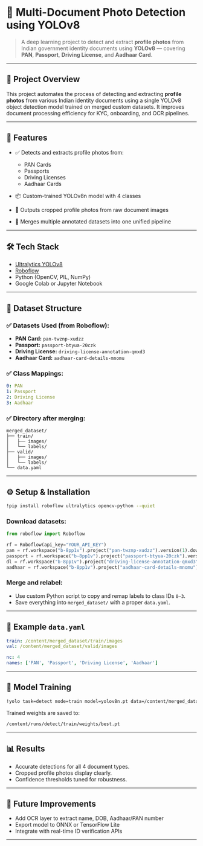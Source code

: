 

# 📄 Multi-Document Photo Detection using YOLOv8

> A deep learning project to detect and extract **profile photos** from Indian government identity documents using **YOLOv8** — covering **PAN**, **Passport**, **Driving License**, and **Aadhaar Card**.

---

## 🚀 Project Overview

This project automates the process of detecting and extracting **profile photos** from various Indian identity documents using a single YOLOv8 object detection model trained on merged custom datasets. It improves document processing efficiency for KYC, onboarding, and OCR pipelines.

---

## 📌 Features

* ✅ Detects and extracts profile photos from:

  * PAN Cards
  * Passports
  * Driving Licenses
  * Aadhaar Cards
* 📦 Custom-trained YOLOv8n model with 4 classes
* 📸 Outputs cropped profile photos from raw document images
* 🔄 Merges multiple annotated datasets into one unified pipeline

---

## 🛠️ Tech Stack

* [Ultralytics YOLOv8](https://github.com/ultralytics/ultralytics)
* [Roboflow](https://roboflow.com/)
* Python (OpenCV, PIL, NumPy)
* Google Colab or Jupyter Notebook

---

## 📂 Dataset Structure

### ✅ Datasets Used (from Roboflow):

* **PAN Card:** `pan-twznp-xudzz`
* **Passport:** `passport-btyua-20czk`
* **Driving License:** `driving-license-annotation-qmxd3`
* **Aadhaar Card:** `aadhaar-card-details-mnomu`

### ✅ Class Mappings:

```yaml
0: PAN
1: Passport
2: Driving License
3: Aadhaar
```

### ✅ Directory after merging:

```
merged_dataset/
├── train/
│   ├── images/
│   └── labels/
├── valid/
│   ├── images/
│   └── labels/
└── data.yaml
```

---

## ⚙️ Setup & Installation

```bash
!pip install roboflow ultralytics opencv-python --quiet
```

### Download datasets:

```python
from roboflow import Roboflow

rf = Roboflow(api_key="YOUR_API_KEY")
pan = rf.workspace("b-8pp1v").project("pan-twznp-xudzz").version(1).download("yolov8")
passport = rf.workspace("b-8pp1v").project("passport-btyua-20czk").version(1).download("yolov8")
dl = rf.workspace("b-8pp1v").project("driving-license-annotation-qmxd3").version(1).download("yolov8")
aadhaar = rf.workspace("b-8pp1v").project("aadhaar-card-details-mnomu").version(1).download("yolov8")
```

### Merge and relabel:

* Use custom Python script to copy and remap labels to class IDs `0–3`.
* Save everything into `merged_dataset/` with a proper `data.yaml`.

---

## 📄 Example `data.yaml`

```yaml
train: /content/merged_dataset/train/images
val: /content/merged_dataset/valid/images

nc: 4
names: ['PAN', 'Passport', 'Driving License', 'Aadhaar']
```

---

## 🧠 Model Training

```bash
!yolo task=detect mode=train model=yolov8n.pt data=/content/merged_dataset/data.yaml epochs=100 imgsz=640
```

Trained weights are saved to:

```
/content/runs/detect/train/weights/best.pt
```

---


## 📊 Results

* Accurate detections for all 4 document types.
* Cropped profile photos display clearly.
* Confidence thresholds tuned for robustness.

---



## 🎯 Future Improvements

* Add OCR layer to extract name, DOB, Aadhaar/PAN number
* Export model to ONNX or TensorFlow Lite
* Integrate with real-time ID verification APIs

---
